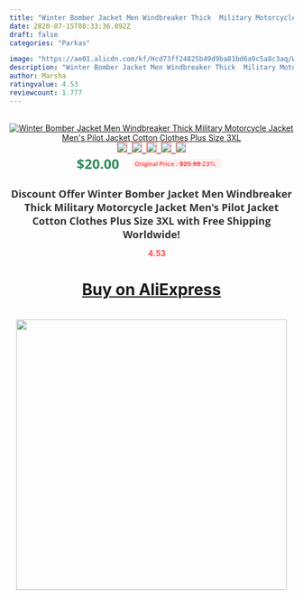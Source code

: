 ```yaml
---
title: "Winter Bomber Jacket Men Windbreaker Thick  Military Motorcycle Jacket Men's Pilot Jacket Cotton Clothes Plus Size 3XL"
date: 2020-07-15T08:33:36.892Z
draft: false
categories: "Parkas"

image: "https://ae01.alicdn.com/kf/Hcd73ff24825b49d9ba81bd6a9c5a8c3aq/Winter-Bomber-Jacket-Men-Windbreaker-Thick-Military-Motorcycle-Jacket-Men-s-Pilot-Jacket-Cotton-Clothes-Plus.jpg"
description: "Winter Bomber Jacket Men Windbreaker Thick  Military Motorcycle Jacket Men's Pilot Jacket Cotton Clothes Plus Size 3XL"
author: Marsha
ratingvalue: 4.53
reviewcount: 1.777
---
```

<br>
<div style="text-align: center;">
<a href="https://s.click.aliexpress.com/e/_AnQlkt" target="_blank" rel="nofollow noopener noreferrer"><img alt="Winter Bomber Jacket Men Windbreaker Thick  Military Motorcycle Jacket Men's Pilot Jacket Cotton Clothes Plus Size 3XL" class="magnifier-image" src="https://ae01.alicdn.com/kf/Hcd73ff24825b49d9ba81bd6a9c5a8c3aq/Winter-Bomber-Jacket-Men-Windbreaker-Thick-Military-Motorcycle-Jacket-Men-s-Pilot-Jacket-Cotton-Clothes-Plus.jpg_640x640.jpg">
<br>
<img style="border:1px solid salmon" src="https://ae01.alicdn.com/kf/Hcd73ff24825b49d9ba81bd6a9c5a8c3aq/Winter-Bomber-Jacket-Men-Windbreaker-Thick-Military-Motorcycle-Jacket-Men-s-Pilot-Jacket-Cotton-Clothes-Plus.jpg_120x120.jpg">&nbsp;&nbsp;<img style="border:1px solid salmon" src="https://ae01.alicdn.com/kf/H7359a7aac2c14495a631b90c3d865fc6v/Winter-Bomber-Jacket-Men-Windbreaker-Thick-Military-Motorcycle-Jacket-Men-s-Pilot-Jacket-Cotton-Clothes-Plus.png_120x120.jpg">&nbsp;&nbsp;<img style="border:1px solid salmon" src="https://ae01.alicdn.com/kf/H87b44d10ba824a56996e615b79faa0776/Winter-Bomber-Jacket-Men-Windbreaker-Thick-Military-Motorcycle-Jacket-Men-s-Pilot-Jacket-Cotton-Clothes-Plus.png_120x120.jpg">&nbsp;&nbsp;<img style="border:1px solid salmon" src="https://ae01.alicdn.com/kf/Hee9923b9692140a0a5cbe3f712539d56W/Winter-Bomber-Jacket-Men-Windbreaker-Thick-Military-Motorcycle-Jacket-Men-s-Pilot-Jacket-Cotton-Clothes-Plus.png_120x120.jpg">&nbsp;&nbsp;<img style="border:1px solid salmon" src="https://ae01.alicdn.com/kf/H9d49918a2bb04706a3aa9e22a32353c6w/Winter-Bomber-Jacket-Men-Windbreaker-Thick-Military-Motorcycle-Jacket-Men-s-Pilot-Jacket-Cotton-Clothes-Plus.png_120x120.jpg"></a></div><br0>
<div style="text-align: center;"><span style="background-color: white; border: 0px; box-sizing: border-box; color: seagreen; display: inline-block; font-family: &quot;open sans&quot; , &quot;arial&quot; , &quot;helvetica&quot; , sans-serif , &quot;heiti&quot;; font-size: 24px; font-stretch: inherit; font-weight: 700; line-height: inherit; margin: 0px 10px 0px 0px; padding: 0px; vertical-align: middle;">$20.00 </span>
<span style="background: rgb(255 , 241 , 241); border-radius: 3px; border: 0px; box-sizing: border-box; color: #ff4747; display: inline-block; font-family: inherit; font-size: 12px; font-stretch: inherit; font-style: inherit; font-variant: inherit; font-weight: 600; line-height: inherit; margin: 0px; padding: 2px 5px; transform: scale(0.9); vertical-align: middle;">Original Price : <b style="text-decoration: line-through;">$25.98 </b> 23%&nbsp;&nbsp;</span></div>
<h1 style="color: #333333; display: inline-block; font-family: &quot;open sans&quot; , &quot;arial&quot; , &quot;helvetica&quot; , sans-serif , &quot;heiti&quot;; font-size: 18px; font-stretch: inherit; font-weight: 700; text-align: center;">Discount Offer Winter Bomber Jacket Men Windbreaker Thick  Military Motorcycle Jacket Men's Pilot Jacket Cotton Clothes Plus Size 3XL with Free Shipping Worldwide!</h1>
<div style="color: #ff4747; text-align: center;">
<img src="https://4.bp.blogspot.com/-M0ZcTcb-5uY/XleCXlxnR4I/AAAAAAAAAEc/OrjgMkXV1oMQFaCRZj5HQwOCBcu3w1FegCPcBGAYYCw/s1600/star.png" style="height: 15px;">&nbsp;<b>4.53</b></div>
<div class="button_cont" align="center"><a class="buynow_a" href="https://s.click.aliexpress.com/e/_AnQlkt" target="_blank" rel="nofollow noopener noreferrer"><H1>Buy on AliExpress</H1></a></div><br>
<div class="separator" style="clear: both; text-align: center;">
<img src="https://lh3.googleusercontent.com/-pTy5HemUv9M/XlePHvY0dAI/AAAAAAAAAE4/0nX5iRUoIWY8eMW9Dpxeirr157OZliDIgCLcBGAsYHQ/s1600/badge.gif" width="480">
</div>
